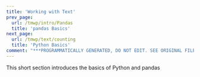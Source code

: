 ```yaml
---
title: 'Working with Text'
prev_page:
  url: /tmwp/intro/Pandas
  title: 'pandas Basics'
next_page:
  url: /tmwp/text/counting
  title: 'Python Basics'
comment: "***PROGRAMMATICALLY GENERATED, DO NOT EDIT. SEE ORIGINAL FILES IN /content***"
---
```

This short section introduces the basics of Python and pandas
